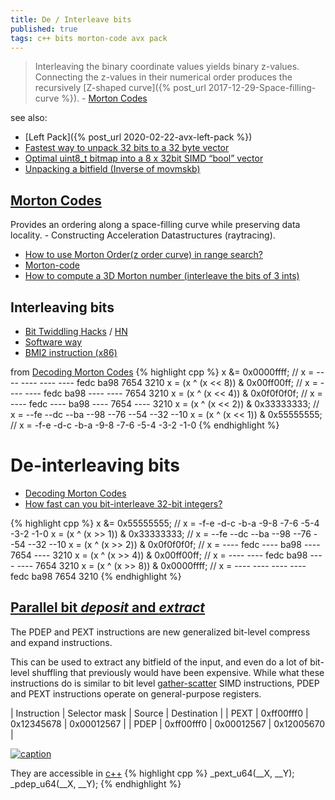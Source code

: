 ```yaml
---
title: De / Interleave bits
published: true
tags: c++ bits morton-code avx pack
---
```

> Interleaving the binary coordinate values yields binary z-values. Connecting the z-values in their numerical order produces the recursively [Z-shaped curve]({% post_url 2017-12-29-Space-filling-curve %}). - [Morton Codes](http://asgerhoedt.dk/?p=276)

see also:
- [Left Pack]({% post_url 2020-02-22-avx-left-pack %})
- [Fastest way to unpack 32 bits to a 32 byte vector](https://stackoverflow.com/questions/24225786/fastest-way-to-unpack-32-bits-to-a-32-byte-simd-vector?noredirect=1&lq=1)
- [Optimal uint8_t bitmap into a 8 x 32bit SIMD “bool” vector](https://stackoverflow.com/questions/28683926/optimal-uint8-t-bitmap-into-a-8-x-32bit-simd-bool-vector?noredirect=1&lq=1)
- [Unpacking a bitfield (Inverse of movmskb)](https://stackoverflow.com/questions/35589189/unpacking-a-bitfield-inverse-of-movmskb?noredirect=1&lq=1)


## [Morton Codes](http://asgerhoedt.dk/?p=276)
Provides an ordering along a space-filling curve while preserving data locality. - Constructing Acceleration Datastructures (raytracing).

- [How to use Morton Order(z order curve) in range search?](https://stackoverflow.com/questions/30170783/how-to-use-morton-orderz-order-curve-in-range-search)
- [Morton-code](https://www.highperformancegraphics.org/wp-content/uploads/2017/Papers-Session3/HPG207_ExtendedMortonCodes.pdf)
- [How to compute a 3D Morton number (interleave the bits of 3 ints)](https://stackoverflow.com/questions/1024754/how-to-compute-a-3d-morton-number-interleave-the-bits-of-3-ints)

## Interleaving bits
- [Bit Twiddling Hacks](http://graphics.stanford.edu/~seander/bithacks.html) / [HN](https://news.ycombinator.com/item?id=25300310)
- [Software way](http://graphics.stanford.edu/~seander/bithacks.html#InterleaveBMN)
- [BMI2 instruction (x86)](https://stackoverflow.com/a/32235584/51386)

from [Decoding Morton Codes](https://fgiesen.wordpress.com/2009/12/13/decoding-morton-codes/)
{% highlight cpp %}
  x &= 0x0000ffff;                  // x = ---- ---- ---- ---- fedc ba98 7654 3210
  x = (x ^ (x <<  8)) & 0x00ff00ff; // x = ---- ---- fedc ba98 ---- ---- 7654 3210
  x = (x ^ (x <<  4)) & 0x0f0f0f0f; // x = ---- fedc ---- ba98 ---- 7654 ---- 3210
  x = (x ^ (x <<  2)) & 0x33333333; // x = --fe --dc --ba --98 --76 --54 --32 --10
  x = (x ^ (x <<  1)) & 0x55555555; // x = -f-e -d-c -b-a -9-8 -7-6 -5-4 -3-2 -1-0
{% endhighlight %}

# De-interleaving bits
- [Decoding Morton Codes](https://fgiesen.wordpress.com/2009/12/13/decoding-morton-codes/)
- [How fast can you bit-interleave 32-bit integers?](https://lemire.me/blog/2018/01/09/how-fast-can-you-bit-interleave-32-bit-integers-simd-edition/)

{% highlight cpp %}
  x &= 0x55555555;                  // x = -f-e -d-c -b-a -9-8 -7-6 -5-4 -3-2 -1-0
  x = (x ^ (x >>  1)) & 0x33333333; // x = --fe --dc --ba --98 --76 --54 --32 --10
  x = (x ^ (x >>  2)) & 0x0f0f0f0f; // x = ---- fedc ---- ba98 ---- 7654 ---- 3210
  x = (x ^ (x >>  4)) & 0x00ff00ff; // x = ---- ---- fedc ba98 ---- ---- 7654 3210
  x = (x ^ (x >>  8)) & 0x0000ffff; // x = ---- ---- ---- ---- fedc ba98 7654 3210
{% endhighlight %}

## [Parallel bit _deposit_ and _extract_](https://en.wikipedia.org/wiki/X86_Bit_manipulation_instruction_set#Parallel_bit_deposit_and_extract)

The PDEP and PEXT instructions are new generalized bit-level compress and expand instructions.

This can be used to extract any bitfield of the input, and even do a lot of bit-level shuffling that previously would have been expensive. While what these instructions do is similar to bit level [gather-scatter](https://en.wikipedia.org/wiki/Gather-scatter_(vector_addressing)) SIMD instructions, PDEP and PEXT instructions operate on general-purpose registers.

| Instruction |	Selector mask |	Source |	Destination |
| PEXT | 	0xff00fff0 | 	0x12345678 | 	0x00012567 |
| PDEP | 	0xff00fff0 |	0x00012567 |	0x12005670 |

[![caption](https://i.stack.imgur.com/75CQL.png)](https://stackoverflow.com/questions/21144237/standard-c11-code-equivalent-to-the-pext-haswell-instruction-and-likely-to-be)


They are accessible in [c++](https://cpp.hotexamples.com/examples/-/-/_pext_u64/cpp-_pext_u64-function-examples.html)
{% highlight cpp %}
_pext_u64(__X, __Y);
_pdep_u64(__X, __Y);
{% endhighlight %}
